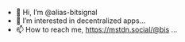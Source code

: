 - 👋 Hi, I’m @alias-bitsignal
- 👀 I’m interested in decentralized apps...
- 📫 How to reach me, https://mstdn.social/@bis ... 

<!---
alias-bitsignal/alias-bitsignal is a ✨ special ✨ repository because its `README.md` (this file) appears on your GitHub profile.
You can click the Preview link to take a look at your changes.
--->
